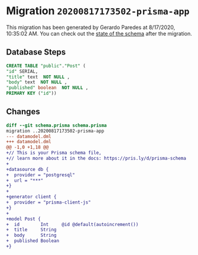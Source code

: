# Migration `20200817173502-prisma-app`

This migration has been generated by Gerardo Paredes at 8/17/2020, 10:35:02 AM.
You can check out the [state of the schema](./schema.prisma) after the migration.

## Database Steps

```sql
CREATE TABLE "public"."Post" (
"id" SERIAL,
"title" text  NOT NULL ,
"body" text  NOT NULL ,
"published" boolean  NOT NULL ,
PRIMARY KEY ("id"))
```

## Changes

```diff
diff --git schema.prisma schema.prisma
migration ..20200817173502-prisma-app
--- datamodel.dml
+++ datamodel.dml
@@ -1,0 +1,18 @@
+// This is your Prisma schema file,
+// learn more about it in the docs: https://pris.ly/d/prisma-schema
+
+datasource db {
+  provider = "postgresql"
+  url = "***"
+}
+
+generator client {
+  provider = "prisma-client-js"
+}
+
+model Post {
+  id        Int     @id @default(autoincrement())
+  title     String
+  body      String
+  published Boolean
+}
```


